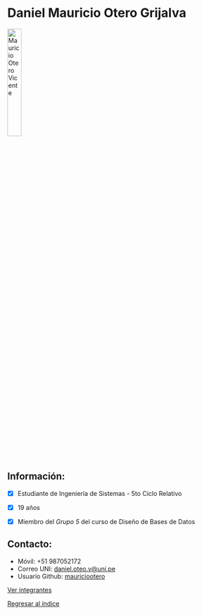 # Daniel Mauricio Otero Grijalva

<img src="DanielOtero.jpeg" alt="Mauricio Otero Vicente" style="width: 25%; height: auto;" />

 ## **Información:**
- [x] Estudiante de Ingeniería de Sistemas - 5to Ciclo Relativo
- [x] 19 años
- [x] Miembro del *Grupo 5* del curso de Diseño de Bases de Datos


 ## **Contacto:**

  * Móvil: +51 987052172
  * Correo UNI: daniel.oteo.v@uni.pe
  * Usuario Github: [mauriciootero](https://github.com/mauriciootero)

[Ver integrantes](../Integrantes.md)

[Regresar al índice](../../README.md)
